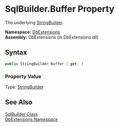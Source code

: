 SqlBuilder.Buffer Property
==========================
The underlying [StringBuilder][1].

**Namespace:** [DbExtensions][2]  
**Assembly:** DbExtensions (in DbExtensions.dll)

Syntax
------

```csharp
public StringBuilder Buffer { get; }
```

### Property Value
Type: [StringBuilder][1]

See Also
--------
[SqlBuilder Class][3]  
[DbExtensions Namespace][2]  

[1]: http://msdn.microsoft.com/en-us/library/y9sxk6fy
[2]: ../README.md
[3]: README.md